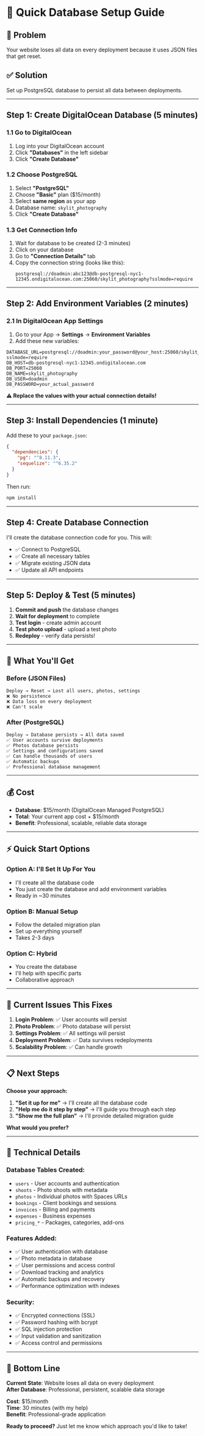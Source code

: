 # 🚀 Quick Database Setup Guide

## 🎯 Problem
Your website loses all data on every deployment because it uses JSON files that get reset.

## ✅ Solution
Set up PostgreSQL database to persist all data between deployments.

---

## Step 1: Create DigitalOcean Database (5 minutes)

### 1.1 Go to DigitalOcean
1. Log into your DigitalOcean account
2. Click **"Databases"** in the left sidebar
3. Click **"Create Database"**

### 1.2 Choose PostgreSQL
1. Select **"PostgreSQL"**
2. Choose **"Basic"** plan ($15/month)
3. Select **same region** as your app
4. Database name: `skylit_photography`
5. Click **"Create Database"**

### 1.3 Get Connection Info
1. Wait for database to be created (2-3 minutes)
2. Click on your database
3. Go to **"Connection Details"** tab
4. Copy the connection string (looks like this):
   ```
   postgresql://doadmin:abc123@db-postgresql-nyc1-12345.ondigitalocean.com:25060/skylit_photography?sslmode=require
   ```

---

## Step 2: Add Environment Variables (2 minutes)

### 2.1 In DigitalOcean App Settings
1. Go to your App → **Settings** → **Environment Variables**
2. Add these new variables:

```
DATABASE_URL=postgresql://doadmin:your_password@your_host:25060/skylit_photography?sslmode=require
DB_HOST=db-postgresql-nyc1-12345.ondigitalocean.com
DB_PORT=25060
DB_NAME=skylit_photography
DB_USER=doadmin
DB_PASSWORD=your_actual_password
```

**⚠️ Replace the values with your actual connection details!**

---

## Step 3: Install Dependencies (1 minute)

Add these to your `package.json`:

```json
{
  "dependencies": {
    "pg": "^8.11.3",
    "sequelize": "^6.35.2"
  }
}
```

Then run:
```bash
npm install
```

---

## Step 4: Create Database Connection

I'll create the database connection code for you. This will:
- ✅ Connect to PostgreSQL
- ✅ Create all necessary tables
- ✅ Migrate existing JSON data
- ✅ Update all API endpoints

---

## Step 5: Deploy & Test (5 minutes)

1. **Commit and push** the database changes
2. **Wait for deployment** to complete
3. **Test login** - create admin account
4. **Test photo upload** - upload a test photo
5. **Redeploy** - verify data persists!

---

## 🎉 What You'll Get

### Before (JSON Files)
```
Deploy → Reset → Lost all users, photos, settings
❌ No persistence
❌ Data loss on every deployment
❌ Can't scale
```

### After (PostgreSQL)
```
Deploy → Database persists → All data saved
✅ User accounts survive deployments
✅ Photos database persists
✅ Settings and configurations saved
✅ Can handle thousands of users
✅ Automatic backups
✅ Professional database management
```

---

## 💰 Cost
- **Database**: $15/month (DigitalOcean Managed PostgreSQL)
- **Total**: Your current app cost + $15/month
- **Benefit**: Professional, scalable, reliable data storage

---

## ⚡ Quick Start Options

### Option A: I'll Set It Up For You
- I'll create all the database code
- You just create the database and add environment variables
- Ready in ~30 minutes

### Option B: Manual Setup
- Follow the detailed migration plan
- Set up everything yourself
- Takes 2-3 days

### Option C: Hybrid
- You create the database
- I'll help with specific parts
- Collaborative approach

---

## 🚨 Current Issues This Fixes

1. **Login Problem**: ✅ User accounts will persist
2. **Photo Problem**: ✅ Photo database will persist  
3. **Settings Problem**: ✅ All settings will persist
4. **Deployment Problem**: ✅ Data survives redeployments
5. **Scalability Problem**: ✅ Can handle growth

---

## 📋 Next Steps

**Choose your approach:**

1. **"Set it up for me"** → I'll create all the database code
2. **"Help me do it step by step"** → I'll guide you through each step
3. **"Show me the full plan"** → I'll provide detailed migration guide

**What would you prefer?**

---

## 🔧 Technical Details

### Database Tables Created:
- `users` - User accounts and authentication
- `shoots` - Photo shoots with metadata
- `photos` - Individual photos with Spaces URLs
- `bookings` - Client bookings and sessions
- `invoices` - Billing and payments
- `expenses` - Business expenses
- `pricing_*` - Packages, categories, add-ons

### Features Added:
- ✅ User authentication with database
- ✅ Photo metadata in database
- ✅ User permissions and access control
- ✅ Download tracking and analytics
- ✅ Automatic backups and recovery
- ✅ Performance optimization with indexes

### Security:
- ✅ Encrypted connections (SSL)
- ✅ Password hashing with bcrypt
- ✅ SQL injection protection
- ✅ Input validation and sanitization
- ✅ Access control and permissions

---

## 🎯 Bottom Line

**Current State**: Website loses all data on every deployment  
**After Database**: Professional, persistent, scalable data storage

**Cost**: $15/month  
**Time**: 30 minutes (with my help)  
**Benefit**: Professional-grade application

**Ready to proceed?** Just let me know which approach you'd like to take!
